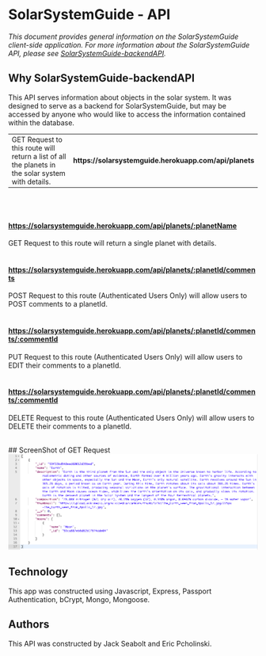# SolarSystemGuide - API

<p><em>This document provides general information on the SolarSystemGuide client-side application.  For more information about the SolarSystemGuide API, please see <a href="https://github.com/jackseabolt/SolarSystemGuide/blob/master/README.md">SolarSystemGuide-backendAPI</a>.</em></p>

Why SolarSystemGuide-backendAPI
-------------
This API serves information about objects in the solar system. It was designed to serve as a backend for SolarSystemGuide, but may be accessed by anyone who would like to access the information contained within the database. 

<table layout="fixed">
  <tr>
    <td width="55%">
      GET Request to this route will return a list of all the planets in the solar system with details.
    </td>
    <td width = "40%">
       <h4> https://solarsystemguide.herokuapp.com/api/planets</h4>
    </td>
  </tr>
  <!-- <tr>
    <td>
      <p>When a new patron arrives, the server includes simple, additional information required for the ongoing bac calculation.          </p>
    </td>
    <td>
      <img src="/img/buzz-kill-addpatron.png" max-height="240px" witdh="auto">
    </td>
  </tr>
  <tr>
    <td>
      <p>The large numbers and color coding make the patron tile easy to understand.  Additionl information available includes seat location, time of stay, and a graphic representation of drink purchases.</p>
    </td>
    <td>
      <img src="/img/buzz-kill-patrondet.png" max-height="240px" witdh="auto">
    </td>
  </tr>
  <tr>
    <td>
      <p>And if someone goes too far, help is a click away.</p>
    </td>
    <td>
      <img src="/img/buzz-kill-patronemergency.png" max-height="240px" witdh="auto">
    </td>
  </tr> -->
</table>




 
<br><br>

#### https://solarsystemguide.herokuapp.com/api/planets/:planetName
GET Request to this route will return a single planet with details.
<br><br>

#### https://solarsystemguide.herokuapp.com/api/planets/:planetId/comments
POST Request to this route (Authenticated Users Only) will allow users to POST comments to a planetId. 
<br><br>

#### https://solarsystemguide.herokuapp.com/api/planets/:planetId/comments/:commentId
PUT Request to this route (Authenticated Users Only) will allow users to EDIT their comments to a planetId. 
<br><br>

#### https://solarsystemguide.herokuapp.com/api/planets/:planetId/comments/:commentId
DELETE Request to this route (Authenticated Users Only) will allow users to DELETE their comments to a planetId. 

<br />
## ScreenShot of GET Request
<img src="./ScreenShot.png">

<h2>Technology</h2>
This app was constructed using Javascript, Express, Passport Authentication, bCrypt, Mongo, Mongoose.

<h2>Authors</h2>
This API was constructed by Jack Seabolt and Eric Pcholinski.